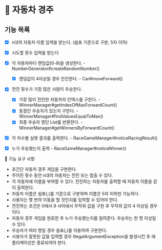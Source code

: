 # 🚗 자동차 경주

## 기능 목록
- [x] n대의 자동차 이름 입력을 받는다. (쉼표 기준으로 구분, 5자 이하) 
- [x] 시도할 횟수 입력을 받는다
- [x] 각 자동차마다 랜덤값(0-9)을 생성한다. - NumberGenerator#createRandomNumber()
  - [x] 랜덤값이 4이상일 경우 전진한다. - Car#moveForward()
- [x] 전진 횟수가 가장 많은 사람이 우승한다. 
  - [x] 가장 많이 전진한 자동차의 인덱스를 구한다. - WinnerManager#getIndexOfMaxForwardCount()
  - [x] 동점인 우승자가 있는지 구한다. - WinnerManager#findValuesEqualToMax()
  - [x] 최종 우승자 명단 List를 반환한다. - WinnerManager#getWinnersByForwardCount()
- [x] 각 차수별 실행 결과를 출력한다. - RaceGameManager#noticeRacingResult()
- [x] 누가 우승했는지 출력 - RaceGameManager#noticeWinner()
 




🚀 기능 요구 사항
- 초간단 자동차 경주 게임을 구현한다.
- 주어진 횟수 동안 n대의 자동차는 전진 또는 멈출 수 있다.
- 각 자동차에 이름을 부여할 수 있다. 전진하는 자동차를 출력할 때 자동차 이름을 같이 출력한다.
- 자동차 이름은 쉼표(,)를 기준으로 구분하며 이름은 5자 이하만 가능하다.
- 사용자는 몇 번의 이동을 할 것인지를 입력할 수 있어야 한다.
- 전진하는 조건은 0에서 9 사이에서 무작위 값을 구한 후 무작위 값이 4 이상일 경우이다.
- 자동차 경주 게임을 완료한 후 누가 우승했는지를 알려준다. 우승자는 한 명 이상일 수 있다.
- 우승자가 여러 명일 경우 쉼표(,)를 이용하여 구분한다.
- 사용자가 잘못된 값을 입력할 경우 IllegalArgumentException을 발생시킨 후 애플리케이션은 종료되어야 한다.